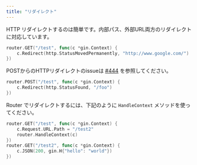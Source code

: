 ```yaml
---
title: "リダイレクト"
---
```


HTTP リダイレクトするのは簡単です。内部パス、外部URL両方のリダイレクトに対応しています。

```go
router.GET("/test", func(c *gin.Context) {
	c.Redirect(http.StatusMovedPermanently, "http://www.google.com/")
})
```

POSTからのHTTPリダイレクトのissueは [#444](https://github.com/gin-gonic/gin/issues/444) を参照してください。

```go
router.POST("/test", func(c *gin.Context) {
	c.Redirect(http.StatusFound, "/foo")
})
```

Router でリダイレクトするには、下記のように `HandleContext` メソッドを使ってください。

``` go
router.GET("/test", func(c *gin.Context) {
    c.Request.URL.Path = "/test2"
    router.HandleContext(c)
})
router.GET("/test2", func(c *gin.Context) {
    c.JSON(200, gin.H{"hello": "world"})
})
```



